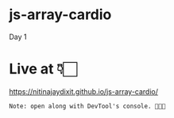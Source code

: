 # js-array-cardio
Day 1

# Live at 👇🏻
https://nitinajaydixit.github.io/js-array-cardio/

    Note: open along with DevTool's console. 🧑🏻‍💻